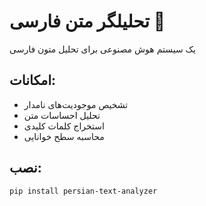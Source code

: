 # تحلیلگر متن فارسی 🧠

یک سیستم هوش مصنوعی برای تحلیل متون فارسی

## امکانات:
- تشخیص موجودیت‌های نامدار
- تحلیل احساسات متن
- استخراج کلمات کلیدی
- محاسبه سطح خوانایی

## نصب:
```bash
pip install persian-text-analyzer
